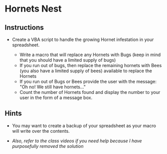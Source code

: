 # Hornets Nest

## Instructions

* Create a VBA script to handle the growing Hornet infestation in your spreadsheet.

  * Write a macro that will replace any Hornets with Bugs (keep in mind that you should have a limited supply of bugs)
  * If you run out of bugs, then replace the remaining hornets with Bees (you also have a limited supply of bees) available to replace the Hornets
  * If you run out of Bugs or Bees provide the user with the message: "Oh no! We still have hornets..."
  * Count the number of Hornets found and display the number to your user in the form of a message box.

## Hints

* You may want to create a backup of your spreadsheet as your macro will write over the contents.

* _Also, refer to the class videos if you need help  because I have purposefully removed the solution_
